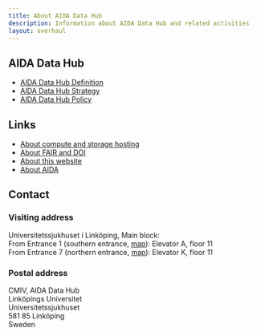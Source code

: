 ```yaml
---
title: About AIDA Data Hub
description: Information about AIDA Data Hub and related activities
layout: overhaul
---
```


## AIDA Data Hub
* [AIDA Data Hub Definition](../policy/definition)
* [AIDA Data Hub Strategy](../policy/strategy)
* [AIDA Data Hub Policy](../policy)

## Links
* [About compute and storage hosting](hosting)
* [About FAIR and DOI](fair)
* [About this website](website)
* [About AIDA](/about/aida)

## Contact
### Visiting address
Universitetssjukhuset i Linköping, Main block:  
From Entrance 1 (southern entrance, [map](https://maps.app.goo.gl/cYF2CwUdWxxjXBKMA)): Elevator A, floor 11  
From Entrance 7 (northern entrance, [map](https://maps.app.goo.gl/FWre6MALNn8Dhk1YA)): Elevator K, floor 11

### Postal address
CMIV, AIDA Data Hub  
Linköpings Universitet  
Universitetssjukhuset  
581 85 Linköping  
Sweden  
